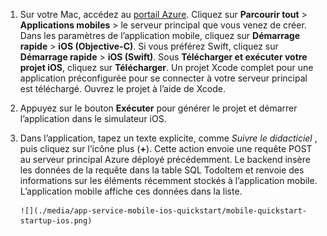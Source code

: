 
1. Sur votre Mac, accédez au [portail Azure]. Cliquez sur **Parcourir tout** > **Applications mobiles** > le serveur principal que vous venez de créer. Dans les paramètres de l’application mobile, cliquez sur **Démarrage rapide** > **iOS (Objective-C)**. Si vous préférez Swift, cliquez sur **Démarrage rapide** > **iOS (Swift)**. Sous **Télécharger et exécuter votre projet iOS**, cliquez sur **Télécharger**. Un projet Xcode complet pour une application préconfigurée pour se connecter à votre serveur principal est téléchargé. Ouvrez le projet à l’aide de Xcode.
2. Appuyez sur le bouton **Exécuter** pour générer le projet et démarrer l’application dans le simulateur iOS.
3. Dans l’application, tapez un texte explicite, comme *Suivre le didacticiel* , puis cliquez sur l’icône plus (**+**). Cette action envoie une requête POST au serveur principal Azure déployé précédemment. Le backend insère les données de la requête dans la table SQL TodoItem et renvoie des informations sur les éléments récemment stockés à l’application mobile. L’application mobile affiche ces données dans la liste. 
   
       ![](./media/app-service-mobile-ios-quickstart/mobile-quickstart-startup-ios.png)

[portail Azure]: https://portal.azure.com/


<!--HONumber=Nov16_HO2-->


